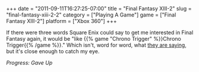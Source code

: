 +++
date = "2011-09-11T16:27:25-07:00"
title = "Final Fantasy XIII-2"
slug = "final-fantasy-xiii-2-2"
category = ["Playing A Game"]
game = ["Final Fantasy XIII-2"]
platform = ["Xbox 360"]
+++

If there were three words Square Enix could say to get me interested in Final Fantasy again, it would be "like {{% game "Chrono Trigger" %}}Chrono Trigger{{% /game %}}."  Which isn't, word for word, what <a href="http://www.wired.com/gamelife/2011/09/final-fantasy-xiii-2-time-travel">they are saying</a>, but it's close enough to catch my eye.

<i>Progress: Gave Up</i>